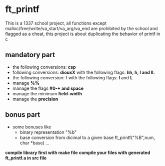 # ft_printf
This is a 1337 school project, all functions except malloc/free/write/va_start/va_arg/va_end are prohibited by the school and flagged as a cheat, this project is about duplicating the behavior of printf in c

## mandatory part

*  the following conversions: **csp**
*  following conversions: **diouxX** with the following flags: **hh, h, l and ll.**
*  the following conversion: f with the following flags: **l** and **L**
*  manage **%%**
*  manage the flags **#0-+ and space**
*  manage the minimum **field-width**
*  manage the **precision**

## bonus part

* some bonuses like
	* binary representation "%b"
	* base conversion from dicimal to a given base ft_printf("%B",num, char *base)
	...

**compile library first  with make file**
**compile your files with generated ft_printf.a in src file**
